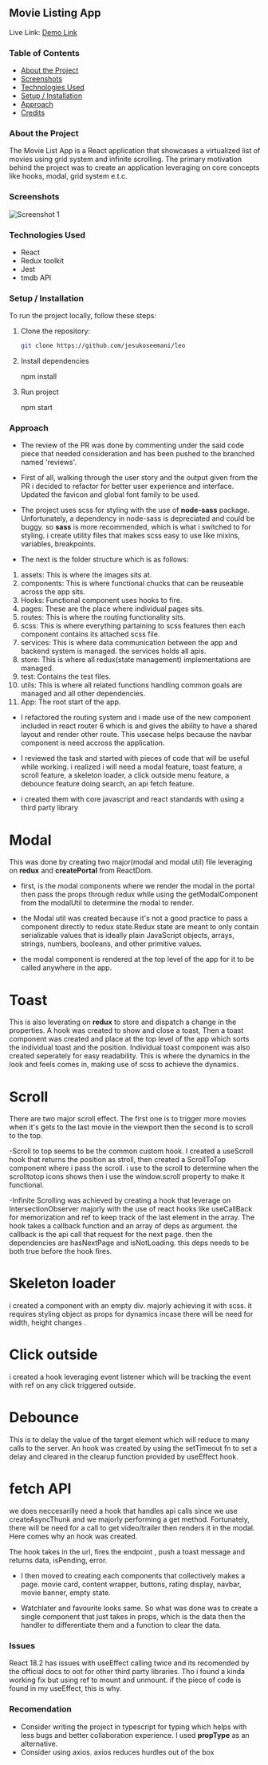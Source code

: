 ## Movie Listing App

Live Link: [Demo Link](https://leo-flame.vercel.app/)

### Table of Contents

- [About the Project](#about-the-project)
- [Screenshots](#screenshots)
- [Technologies Used](#technologies-used)
- [Setup / Installation](#setup--installation)
- [Approach](#approach)
- [Credits](#credits)

### About the Project

The Movie List App is a React application that showcases a virtualized list of movies using grid system and infinite scrolling. The primary motivation behind the project was to create an application leveraging on core concepts like hooks, modal, grid system e.t.c.

### Screenshots

![Screenshot 1](./src/assets/movieBanner.png)

### Technologies Used

- React
- Redux toolkit
- Jest
- tmdb API

### Setup / Installation

To run the project locally, follow these steps:

1. Clone the repository:

   ```bash
   git clone https://github.com/jesukoseemani/leo
   ```

2. Install dependencies

   npm install

3. Run project

   npm start

### Approach

- The review of the PR was done by commenting under the said code piece that needed consideration and has been pushed to the branched named 'reviews'.

* First of all, walking through the user story and the output given from the PR i decided to refactor for better user experience and interface. Updated the favicon and global font family to be used.

* The project uses scss for styling with the use of **node-sass** package. Unfortunately, a dependency in node-sass is depreciated and could be buggy. so **sass** is more recommended, which is what i switched to for styling. i create utility files that makes scss easy to use like mixins, variables, breakpoints.

* The next is the folder structure which is as follows:

1. assets: This is where the images sits at.
2. components: This is where functional chucks that can be reuseable across the app sits.
3. Hooks: Functional component uses hooks to fire.
4. pages: These are the place where individual pages sits.
5. routes: This is where the routing functionality sits.
6. scss: This is where everything partaining to scss features then each component contains its attached scss file.
7. services: This is where data communication between the app and backend system is managed. the services holds all apis.
8. store: This is where all redux(state management) implementations are managed.
9. test: Contains the test files.
10. utils: This is where all related functions handling common goals are managed and all other dependencies.
11. App: The root start of the app.

- I refactored the routing system and i made use of the new component included in react router 6 which is <Outlet /> and gives the ability to have a shared layout and render other route. This usecase helps because the navbar component is need accross the application.

* I reviewed the task and started with pieces of code that will be useful while working. i realized i will need a modal feature, toast feature, a scroll feature, a skeleton loader, a click outside menu feature, a debounce feature doing search, an api fetch feature.

* i created them with core javascript and react standards with using a third party library

# Modal

This was done by creating two major(modal and modal util) file leveraging on **redux** and **createPortal** from ReactDom.

- first, is the modal components where we render the modal in the portal then pass the props through redux while using the getModalComponent from the modalUtil to determine the modal to render.

- the Modal util was created because it's not a good practice to pass a component directly to redux state.Redux state are meant to only contain serializable values that is ideally plain JavaScript objects, arrays, strings, numbers, booleans, and other primitive values.

- the modal component is rendered at the top level of the app for it to be called anywhere in the app.

# Toast

This is also leverating on **redux** to store and dispatch a change in the properties. A hook was created to show and close a toast, Then a toast component was created and place at the top level of the app which sorts the individual toast and the position. Individual toast component was also created seperately for easy readability. This is where the dynamics in the look and feels comes in, making use of scss to achieve the dynamics.

# Scroll

There are two major scroll effect. The first one is to trigger more movies when it's gets to the last movie in the viewport then the second is to scroll to the top.

-Scroll to top seems to be the common custom hook. I created a useScroll hook that returns the position as stroll, then created a ScrollToTop component where i pass the scroll. i use to the scroll to determine when the scrolltotop icons shows then i use the window.scroll property to make it functional.

-Infinite Scrolling was achieved by creating a hook that leverage on IntersectionObserver majorly with the use of react hooks like useCallBack for memorization and ref to keep track of the last element in the array. The hook takes a callback function and an array of deps as argument. the callback is the api call that request for the next page. then the dependencies are hasNextPage and isNotLoading. this deps needs to be both true before the hook fires.

# Skeleton loader

i created a component with an empty div. majorly achieving it with scss. it requires styling object as props for dynamics incase there will be need for width, height changes .

# Click outside

i created a hook leveraging event listener which will be tracking the event with ref on any click triggered outside.

# Debounce

This is to delay the value of the target element which will reduce to many calls to the server. An hook was created by using the setTimeout fn to set a delay and cleared in the clearup function provided by useEffect hook.

# fetch API

we does neccesarilly need a hook that handles api calls since we use createAsyncThunk and we majorly performing a get method. Fortunately, there will be need for a call to get video/trailer then renders it in the modal. Here comes why an hook was created.

The hook takes in the url, fires the endpoint , push a toast message and returns data, isPending, error.

- I then moved to creating each components that collectively makes a page. movie card, content wrapper, buttons, rating display, navbar, movie banner, empty state.

- Watchlater and favourite looks same. So what was done was to create a single component that just takes in props, which is the data then the handler to differentiate them and a function to clear the data.

### Issues

React 18.2 has issues with useEffect calling twice and its recomended by the official docs to oot for other third party libraries. Tho i found a kinda working fix but using ref to mount and unmount. if the piece of code is found in my useEffect, this is why.

### Recomendation

- Consider writing the project in typescript for typing which helps with less bugs and better collaboration experience. I used **propType** as an alternative.
- Consider using axios. axios reduces hurdles out of the box
